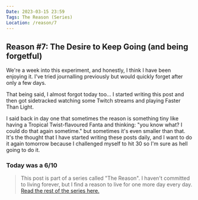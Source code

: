 ```yaml
---
Date: 2023-03-15 23:59
Tags: The Reason (Series)
Location: /reason/7
---
```


## Reason #7: The Desire to Keep Going (and being forgetful)
We're a week into this experiment, and honestly, I think I have been enjoying it. I've tried journalling previously but would quickly forget after only a few days.

That being said, I almost forgot today too... I started writing this post and then got sidetracked watching some Twitch streams and playing Faster Than Light. 

I said back in day one that sometimes the reason is something tiny like having a Tropical Twist-flavoured Fanta and thinking: "you know what? I could do that again sometime." but sometimes it's even smaller than that. It's the thought that I have started writing these posts daily, and I want to do it again tomorrow because I challenged myself to hit 30 so I'm sure as hell going to do it.

### Today was a 6/10

>This post is part of a series called "The Reason". I haven't committed to living forever, but I find a reason to live for one more day every day. [Read the rest of the series here.](/reason/)
